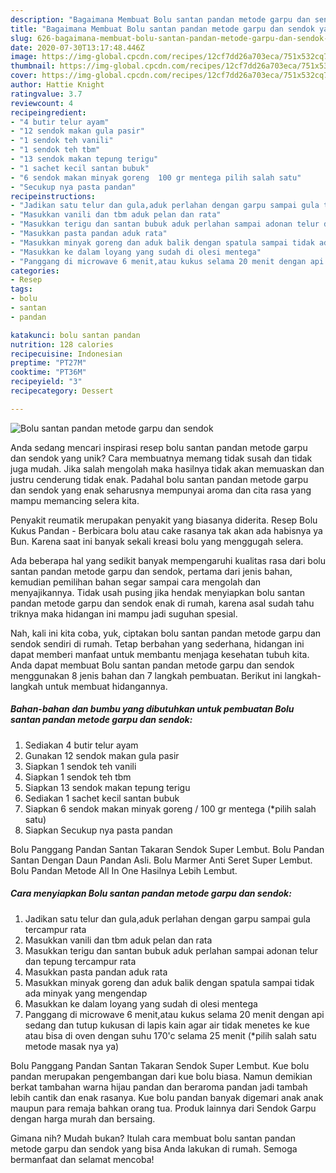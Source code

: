```yaml
---
description: "Bagaimana Membuat Bolu santan pandan metode garpu dan sendok yang Sempurna"
title: "Bagaimana Membuat Bolu santan pandan metode garpu dan sendok yang Sempurna"
slug: 626-bagaimana-membuat-bolu-santan-pandan-metode-garpu-dan-sendok-yang-sempurna
date: 2020-07-30T13:17:48.446Z
image: https://img-global.cpcdn.com/recipes/12cf7dd26a703eca/751x532cq70/bolu-santan-pandan-metode-garpu-dan-sendok-foto-resep-utama.jpg
thumbnail: https://img-global.cpcdn.com/recipes/12cf7dd26a703eca/751x532cq70/bolu-santan-pandan-metode-garpu-dan-sendok-foto-resep-utama.jpg
cover: https://img-global.cpcdn.com/recipes/12cf7dd26a703eca/751x532cq70/bolu-santan-pandan-metode-garpu-dan-sendok-foto-resep-utama.jpg
author: Hattie Knight
ratingvalue: 3.7
reviewcount: 4
recipeingredient:
- "4 butir telur ayam"
- "12 sendok makan gula pasir"
- "1 sendok teh vanili"
- "1 sendok teh tbm"
- "13 sendok makan tepung terigu"
- "1 sachet kecil santan bubuk"
- "6 sendok makan minyak goreng  100 gr mentega pilih salah satu"
- "Secukup nya pasta pandan"
recipeinstructions:
- "Jadikan satu telur dan gula,aduk perlahan dengan garpu sampai gula tercampur rata"
- "Masukkan vanili dan tbm aduk pelan dan rata"
- "Masukkan terigu dan santan bubuk aduk perlahan sampai adonan telur dan tepung tercampur rata"
- "Masukkan pasta pandan aduk rata"
- "Masukkan minyak goreng dan aduk balik dengan spatula sampai tidak ada minyak yang mengendap"
- "Masukkan ke dalam loyang yang sudah di olesi mentega"
- "Panggang di microwave 6 menit,atau kukus selama 20 menit dengan api sedang dan tutup kukusan di lapis kain agar air tidak menetes ke kue atau bisa di oven dengan suhu 170&#39;c selama 25 menit (*pilih salah satu metode masak nya ya)"
categories:
- Resep
tags:
- bolu
- santan
- pandan

katakunci: bolu santan pandan 
nutrition: 128 calories
recipecuisine: Indonesian
preptime: "PT27M"
cooktime: "PT36M"
recipeyield: "3"
recipecategory: Dessert

---
```



![Bolu santan pandan metode garpu dan sendok](https://img-global.cpcdn.com/recipes/12cf7dd26a703eca/751x532cq70/bolu-santan-pandan-metode-garpu-dan-sendok-foto-resep-utama.jpg)

Anda sedang mencari inspirasi resep bolu santan pandan metode garpu dan sendok yang unik? Cara membuatnya memang tidak susah dan tidak juga mudah. Jika salah mengolah maka hasilnya tidak akan memuaskan dan justru cenderung tidak enak. Padahal bolu santan pandan metode garpu dan sendok yang enak seharusnya mempunyai aroma dan cita rasa yang mampu memancing selera kita.

Penyakit reumatik merupakan penyakit yang biasanya diderita. Resep Bolu Kukus Pandan - Berbicara bolu atau cake rasanya tak akan ada habisnya ya Bun. Karena saat ini banyak sekali kreasi bolu yang menggugah selera.

Ada beberapa hal yang sedikit banyak mempengaruhi kualitas rasa dari bolu santan pandan metode garpu dan sendok, pertama dari jenis bahan, kemudian pemilihan bahan segar sampai cara mengolah dan menyajikannya. Tidak usah pusing jika hendak menyiapkan bolu santan pandan metode garpu dan sendok enak di rumah, karena asal sudah tahu triknya maka hidangan ini mampu jadi suguhan spesial.


Nah, kali ini kita coba, yuk, ciptakan bolu santan pandan metode garpu dan sendok sendiri di rumah. Tetap berbahan yang sederhana, hidangan ini dapat memberi manfaat untuk membantu menjaga kesehatan tubuh kita. Anda dapat membuat Bolu santan pandan metode garpu dan sendok menggunakan 8 jenis bahan dan 7 langkah pembuatan. Berikut ini langkah-langkah untuk membuat hidangannya.

<!--inarticleads1-->

##### Bahan-bahan dan bumbu yang dibutuhkan untuk pembuatan Bolu santan pandan metode garpu dan sendok:

1. Sediakan 4 butir telur ayam
1. Gunakan 12 sendok makan gula pasir
1. Siapkan 1 sendok teh vanili
1. Siapkan 1 sendok teh tbm
1. Siapkan 13 sendok makan tepung terigu
1. Sediakan 1 sachet kecil santan bubuk
1. Siapkan 6 sendok makan minyak goreng / 100 gr mentega (*pilih salah satu)
1. Siapkan Secukup nya pasta pandan


Bolu Panggang Pandan Santan Takaran Sendok Super Lembut. Bolu Pandan Santan Dengan Daun Pandan Asli. Bolu Marmer Anti Seret Super Lembut. Bolu Pandan Metode All In One Hasilnya Lebih Lembut. 

<!--inarticleads2-->

##### Cara menyiapkan Bolu santan pandan metode garpu dan sendok:

1. Jadikan satu telur dan gula,aduk perlahan dengan garpu sampai gula tercampur rata
1. Masukkan vanili dan tbm aduk pelan dan rata
1. Masukkan terigu dan santan bubuk aduk perlahan sampai adonan telur dan tepung tercampur rata
1. Masukkan pasta pandan aduk rata
1. Masukkan minyak goreng dan aduk balik dengan spatula sampai tidak ada minyak yang mengendap
1. Masukkan ke dalam loyang yang sudah di olesi mentega
1. Panggang di microwave 6 menit,atau kukus selama 20 menit dengan api sedang dan tutup kukusan di lapis kain agar air tidak menetes ke kue atau bisa di oven dengan suhu 170&#39;c selama 25 menit (*pilih salah satu metode masak nya ya)


Bolu Panggang Pandan Santan Takaran Sendok Super Lembut. Kue bolu pandan merupakan pengembangan dari kue bolu biasa. Namun demikian berkat tambahan warna hijau pandan dan beraroma pandan jadi tambah lebih cantik dan enak rasanya. Kue bolu pandan banyak digemari anak anak maupun para remaja bahkan orang tua. Produk lainnya dari Sendok Garpu dengan harga murah dan bersaing. 

Gimana nih? Mudah bukan? Itulah cara membuat bolu santan pandan metode garpu dan sendok yang bisa Anda lakukan di rumah. Semoga bermanfaat dan selamat mencoba!
